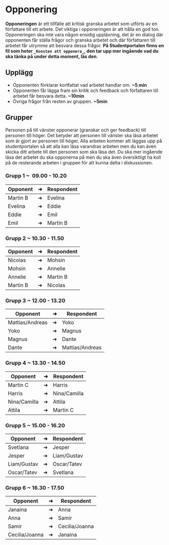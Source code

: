 # Opponering

**Opponeringen** är ett tillfälle att kritisk granska arbetet som utförts av en författare till ett arbete. Det viktiga i opponeringen är att hålla en god ton. Opponeringen ska inte vara någon ensidig uppläxning, det är en dialog där opponenten får ställa frågor och granska arbetet och där författaren till arbetet får utrymme att besvara dessa frågor. **På Studentportalen finns en fil som heter `_Konsten att opponera_`, den tar upp mer ingående vad du ska tänka på under detta moment, läs den**.

## Upplägg

* Opponenten förklarar kortfattat vad arbetet handlar om. **~5 min**
* Opponenten får lägga fram sin kritik och feedback och författaren till arbetet får besvara detta. **~10min**
* Övriga frågor från resten av gruppen. **~5min**

## Grupper

Personen på till vänster opponerar (granskar och ger feedback) till personen till höger. Det betyder att personen till vänster ska läsa arbetet som är gjort av personen till höger. Alla arbeten kommer att läggas upp på studentportalen så att alla kan läsa varandras arbeten men du kan även skicka ditt arbete till den personen som ska läsa det. Du ska mer ingående läsa det arbetet du ska opponerna på men du ska även översiktligt ha koll på de resterande arbeten i gruppen för att kunna delta i diskussionen.

### Grupp 1 ~  09.00 - 10.20
| Opponent |   ➜      | Respondent   |
|----------|---       |---             |
| Martin B            |➜| Evelina     |
| Evelina             |➜| Eddie       |
| Eddie               |➜| Emil      |
| Emil                |➜| Martin B    |

### Grupp 2 ~ 10.30 - 11.50
| Opponent | ➜          | Respondent    |
|---|---              |---               |
| Nicolas             |➜ | Mohsin       |
| Mohsin              |➜ | Annelie      |
| Annelie             |➜ | Martin B     |
| Martin B            |➜ | Nicolas      |

### Grupp 3 ~ 12.00 - 13.20
| Opponent | ➜           | Respondent          |
|---|---                 |---                  |
| Mattias/Andreas        |➜ | Yoko            |
| Yoko                   |➜ | Magnus          |
| Magnus                 |➜ |Dante           |
| Dante                  |➜ | Mattias/Andreas |

### Grupp 4 ~ 13.30 - 14.50
| Opponent |    ➜       | Respondent      |
|---|---                 |---                |
| Martin C               |➜| Harris       |
| Harris                 |➜| Nina/Camilla |
| Nina/Camilla           |➜| Attila         |
| Attila                 |➜| Martin C     |

### Grupp 5 ~ 15.00 - 16.20
| Opponent |   ➜         | Respondent     |
|---|---                 |---             |
| Svetlana               |➜| Jesper      |
| Jesper                 |➜| Liam/Gustav |
| Liam/Gustav            |➜| Oscar/Tatev |
| Oscar/Tatev            |➜| Svetlana    |

### Grupp 6 ~ 16.30 - 17.50
| Opponent |  ➜          | Respondent       |
|---|---                 |---                |
| Janaina                |➜| Anna   |
| Anna        |➜| Samir          |
| Samir                  |➜| Cecilia/Joanna |
| Cecilia/Joanna         |➜| Janaina        |




